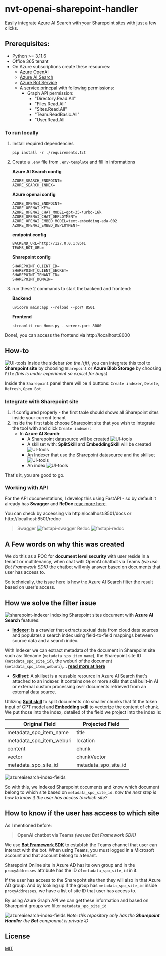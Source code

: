 # nvt-openai-sharepoint-handler
Easily integrate Azure AI Search with your Sharepoint sites with just a few clicks.

## Prerequisites:

- Python >= 3.11.6
- Office 365 tenant
- On Azure subscriptions create these resources:
    - [Azure OpenAI](https://learn.microsoft.com/en-us/azure/ai-services/openai/how-to/create-resource?pivots=web-portal)
    - [Azure AI Search](https://learn.microsoft.com/en-us/azure/search/search-create-service-portal)
    - [Azure Bot Service](https://learn.microsoft.com/en-us/azure/bot-service/abs-quickstart?view=azure-bot-service-4.0&tabs=userassigned)
    - [A service princpal](https://learn.microsoft.com/en-us/entra/identity-platform/app-objects-and-service-principals?tabs=browser) with following permissions:
        - Graph API permission:
            - "Directory.Read.All"
            - "Files.Read.All"
            - "Sites.Read.All"
            - "Team.ReadBasic.All"
            - "User.Read.All

### To run locally
1. Install required dependencies
    ```
    pip install -r ./requirements.txt
    ```
2. Create a `.env` file from `.env-template` and fill in informations

    **Azure AI Search config**
    ```
    AZURE_SEARCH_ENDPOINT=
    AZURE_SEARCH_INDEX=
    ```

    **Azure openai config**
    ```
    AZURE_OPENAI_ENDPOINT=
    AZURE_OPENAI_KEY=
    AZURE_OPENAI_CHAT_MODEL=gpt-35-turbo-16k
    AZURE_OPENAI_CHAT_DEPLOYMENT=
    AZURE_OPENAI_EMBED_MODEL=text-embedding-ada-002
    AZURE_OPENAI_EMBED_DEPLOYMENT=
    ```

    **endpoint config**
    ```
    BACKEND_URL=http://127.0.0.1:8501
    TEAMS_BOT_URL=
    ```

    **Sharepoint config**
    ```
    SHAREPOINT_CLIENT_ID=
    SHAREPOINT_CLIENT_SECRET=
    SHAREPOINT_TENANT_ID=
    SHAREPOINT_DOMAIN=
    ```
3. run these 2 commands to start the backend and frontend:

    **Backend**
    ```
    uvicorn main:app --reload --port 8501
    ```

    **Frontend**
    ```
    streamlit run Home.py --server.port 8000
    ```

Done!, you can access the frontend via http://localhost:8000

## How-to
![UI-tools](./images/UI-tools.png)
Inside the sidebar *(on the left)*, you can integrate this tool to **Sharepoint site** by choosing `Sharepoint` or **Azure Blob Storage** by choosing `File` *(this is under experiment so expect for bugs)*

Inside the `Sharepoint` panel there will be 4 buttons: `Create indexer`, `Delete`, `Refresh`, `Open Bot`

### Integrate with Sharepoint site
1. if configured properly - the first table should shows all Sharepoint sites inside your current tenant
2. Inside the first table choose Sharepoint site that you wish to integrate the tool with and click `Create indexer`:
    - In **Azure AI Search**:
        - A Sharepoint datasource will be created
        ![UI-tools](./images/azureaisearch-datasource.png)
        - A skillset with: **SplitSkill** and **EmbeddingSkill** will be created
        ![UI-tools](./images/azureaisearch-skillset.png)
        - An Indexer that use the Sharepoint datasource and the skillset
        ![UI-tools](./images/azureaisearch-indexer.png)
        - An index
        ![UI-tools](./images/azureaisearch-index.png)

That's it, you are good to go.

### Working with API
For the API documentations, I develop this using FastAPI - so by default it already has **Swagger** and **ReDoc** [read more here](https://fastapi.tiangolo.com/tutorial/metadata/).

You can check by accessing via http://localhost:8501/docs or http://localhost:8501/redoc

> Swagger
![fastapi-swagger](./images/fastapi-swagger.png)
> Redoc
![fastapi-redoc](./images/fastapi-redoc.png)

## A Few words on why this was created
We do this as a POC for **document level security** with user reside in a tenant or multitenancy, when chat with OpenAI chatbot via Teams *(we use Bot Framework SDK)* the chatbot will only answer based on documents that user has access to.

So technically, the issue here is how the Azure AI Search filter the result based on user's access.


## How we solve the filter issue
![sharepoint-indexer](./images/sharepoint-indexer.png)
Indexing Sharepoint sites document with **Azure AI Search** features:
- **[Indexer](https://learn.microsoft.com/en-us/azure/search/search-indexer-overview)**: is a crawler that extracts textual data from cloud data sources and populates a search index using field-to-field mappings between source data and a search index.

With Indexer we can extract metadata of the document in Sharepoint site such as: filename (`metadata_spo_item_name`), the Sharepoint site ID (`metadata_spo_site_id`), the weburl of the document (`metadata_spo_item_weburi`),... **[read more at here](https://learn.microsoft.com/en-us/azure/search/search-howto-index-sharepoint-online)**

- **[Skillset](https://learn.microsoft.com/en-us/azure/search/cognitive-search-working-with-skillsets)**: A skillset is a reusable resource in Azure AI Search that's attached to an indexer. It contains one or more skills that call built-in AI or external custom processing over documents retrieved from an external data source.

Utilizing **[Split skill](https://learn.microsoft.com/en-us/azure/search/cognitive-search-skill-textsplit)** to split documents into smaller chunks that fit the token input of GPT model and **[Embedding skill](https://learn.microsoft.com/en-us/azure/search/cognitive-search-skill-textsplit)** to vectorize the content of chunk. We put those into the index, detailed of the field we project into the index is:

| Original Field | Projected Field |
| ------------- | ------------- |
| metadata_spo_item_name | title |
| metadata_spo_item_weburi | location |
| content | chunk |
| vector | chunkVector |
| metadata_spo_site_id | metadata_spo_site_id |

![azureaisearch-index-fields](./images/azureaiserch-index-fields.png)

So with this, we indexed Sharepoint documents and know which document belong to which site based on `metadata_spo_site_id`. *now the next step is how to know if the user has access to which site?*


## How to know if the user has access to which site
As I mentioned before: 
> **OpenAI chatbot via Teams *(we use Bot Framework SDK)***

We use **[Bot Framework SDK](https://learn.microsoft.com/en-us/azure/bot-service/bot-service-overview?view=azure-bot-service-4.0)** to establish the Teams channel that user can interact with the bot.
When using Teams, you must logged in a Microsoft account and that account belong to a tenant. 

Sharepoint Online site in Azure AD has its own group and in the `proxyAddresses` attribute has the ID of `metadata_spo_site_id` in it. 

If the user has access to the Sharepoint site then they will also in that Azure AD group. And by looking up if the group has `metadata_spo_site_id` inside `proxyAddresses`, we have a list of site ID that user has access to.

By using Azure Graph API we can get these information and based on Sharepoint groups we filter `metadata_spo_site_id`

![azureaisearch-index-fields](./images/overall-architect.png)
*Note: this repository only has the **Sharepoint Handler** the **Bot** componnet is private :D*


## License
[MIT](https://choosealicense.com/licenses/mit/)